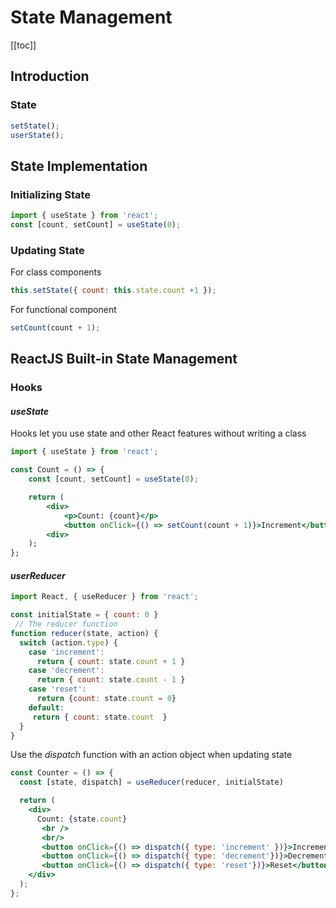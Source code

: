 # State Management

[[toc]]

## Introduction

### State

```jsx
setState();
userState();
```
## State Implementation

### Initializing State
```jsx 
import { useState } from 'react';
const [count, setCount] = useState(0);
```

### Updating State 
For class components
```jsx
this.setState({ count: this.state.count +1 });
```
For functional component
```jsx
setCount(count + 1);
```

## ReactJS Built-in State Management  
### Hooks
#### *useState*
Hooks let you use state and other React features without writing a class
```jsx 
import { useState } from 'react';

const Count = () => {
    const [count, setCount] = useState(0);

    return ( 
        <div>
            <p>Count: {count}</p>
            <button onClick={() => setCount(count + 1)}>Increment</button>
        <div>
    );
};
```

#### *userReducer*
```jsx
import React, { useReducer } from 'react';

const initialState = { count: 0 }
 // The reducer function
function reducer(state, action) {
  switch (action.type) {
    case 'increment':
      return { count: state.count + 1 }
    case 'decrement':
      return { count: state.count - 1 }
    case 'reset':
      return {count: state.count = 0}
    default:
     return { count: state.count  }
  }
}

```
Use the *dispatch* function with an action object when updating state
```jsx 
const Counter = () => {
  const [state, dispatch] = useReducer(reducer, initialState)

  return (
    <div>
      Count: {state.count}
       <br />
       <br/>
       <button onClick={() => dispatch({ type: 'increment' })}>Increment</button>
       <button onClick={() => dispatch({ type: 'decrement'})}>Decrement</button>
       <button onClick={() => dispatch({ type: 'reset'})}>Reset</button>
    </div>
  );
};
```

